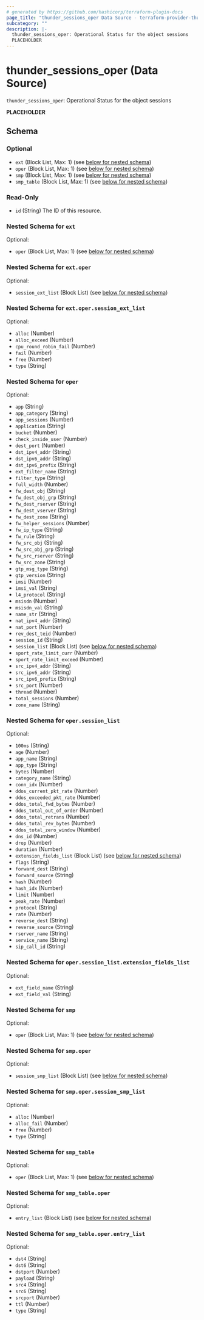 ```yaml
---
# generated by https://github.com/hashicorp/terraform-plugin-docs
page_title: "thunder_sessions_oper Data Source - terraform-provider-thunder"
subcategory: ""
description: |-
  thunder_sessions_oper: Operational Status for the object sessions
  PLACEHOLDER
---
```


# thunder_sessions_oper (Data Source)

`thunder_sessions_oper`: Operational Status for the object sessions

__PLACEHOLDER__



<!-- schema generated by tfplugindocs -->
## Schema

### Optional

- `ext` (Block List, Max: 1) (see [below for nested schema](#nestedblock--ext))
- `oper` (Block List, Max: 1) (see [below for nested schema](#nestedblock--oper))
- `smp` (Block List, Max: 1) (see [below for nested schema](#nestedblock--smp))
- `smp_table` (Block List, Max: 1) (see [below for nested schema](#nestedblock--smp_table))

### Read-Only

- `id` (String) The ID of this resource.

<a id="nestedblock--ext"></a>
### Nested Schema for `ext`

Optional:

- `oper` (Block List, Max: 1) (see [below for nested schema](#nestedblock--ext--oper))

<a id="nestedblock--ext--oper"></a>
### Nested Schema for `ext.oper`

Optional:

- `session_ext_list` (Block List) (see [below for nested schema](#nestedblock--ext--oper--session_ext_list))

<a id="nestedblock--ext--oper--session_ext_list"></a>
### Nested Schema for `ext.oper.session_ext_list`

Optional:

- `alloc` (Number)
- `alloc_exceed` (Number)
- `cpu_round_robin_fail` (Number)
- `fail` (Number)
- `free` (Number)
- `type` (String)




<a id="nestedblock--oper"></a>
### Nested Schema for `oper`

Optional:

- `app` (String)
- `app_category` (String)
- `app_sessions` (Number)
- `application` (String)
- `bucket` (Number)
- `check_inside_user` (Number)
- `dest_port` (Number)
- `dst_ipv4_addr` (String)
- `dst_ipv6_addr` (String)
- `dst_ipv6_prefix` (String)
- `ext_filter_name` (String)
- `filter_type` (String)
- `full_width` (Number)
- `fw_dest_obj` (String)
- `fw_dest_obj_grp` (String)
- `fw_dest_rserver` (String)
- `fw_dest_vserver` (String)
- `fw_dest_zone` (String)
- `fw_helper_sessions` (Number)
- `fw_ip_type` (String)
- `fw_rule` (String)
- `fw_src_obj` (String)
- `fw_src_obj_grp` (String)
- `fw_src_rserver` (String)
- `fw_src_zone` (String)
- `gtp_msg_type` (String)
- `gtp_version` (String)
- `imsi` (Number)
- `imsi_val` (String)
- `l4_protocol` (String)
- `msisdn` (Number)
- `msisdn_val` (String)
- `name_str` (String)
- `nat_ipv4_addr` (String)
- `nat_port` (Number)
- `rev_dest_teid` (Number)
- `session_id` (String)
- `session_list` (Block List) (see [below for nested schema](#nestedblock--oper--session_list))
- `sport_rate_limit_curr` (Number)
- `sport_rate_limit_exceed` (Number)
- `src_ipv4_addr` (String)
- `src_ipv6_addr` (String)
- `src_ipv6_prefix` (String)
- `src_port` (Number)
- `thread` (Number)
- `total_sessions` (Number)
- `zone_name` (String)

<a id="nestedblock--oper--session_list"></a>
### Nested Schema for `oper.session_list`

Optional:

- `100ms` (String)
- `age` (Number)
- `app_name` (String)
- `app_type` (String)
- `bytes` (Number)
- `category_name` (String)
- `conn_idx` (Number)
- `ddos_current_pkt_rate` (Number)
- `ddos_exceeded_pkt_rate` (Number)
- `ddos_total_fwd_bytes` (Number)
- `ddos_total_out_of_order` (Number)
- `ddos_total_retrans` (Number)
- `ddos_total_rev_bytes` (Number)
- `ddos_total_zero_window` (Number)
- `dns_id` (Number)
- `drop` (Number)
- `duration` (Number)
- `extension_fields_list` (Block List) (see [below for nested schema](#nestedblock--oper--session_list--extension_fields_list))
- `flags` (String)
- `forward_dest` (String)
- `forward_source` (String)
- `hash` (Number)
- `hash_idx` (Number)
- `limit` (Number)
- `peak_rate` (Number)
- `protocol` (String)
- `rate` (Number)
- `reverse_dest` (String)
- `reverse_source` (String)
- `rserver_name` (String)
- `service_name` (String)
- `sip_call_id` (String)

<a id="nestedblock--oper--session_list--extension_fields_list"></a>
### Nested Schema for `oper.session_list.extension_fields_list`

Optional:

- `ext_field_name` (String)
- `ext_field_val` (String)




<a id="nestedblock--smp"></a>
### Nested Schema for `smp`

Optional:

- `oper` (Block List, Max: 1) (see [below for nested schema](#nestedblock--smp--oper))

<a id="nestedblock--smp--oper"></a>
### Nested Schema for `smp.oper`

Optional:

- `session_smp_list` (Block List) (see [below for nested schema](#nestedblock--smp--oper--session_smp_list))

<a id="nestedblock--smp--oper--session_smp_list"></a>
### Nested Schema for `smp.oper.session_smp_list`

Optional:

- `alloc` (Number)
- `alloc_fail` (Number)
- `free` (Number)
- `type` (String)




<a id="nestedblock--smp_table"></a>
### Nested Schema for `smp_table`

Optional:

- `oper` (Block List, Max: 1) (see [below for nested schema](#nestedblock--smp_table--oper))

<a id="nestedblock--smp_table--oper"></a>
### Nested Schema for `smp_table.oper`

Optional:

- `entry_list` (Block List) (see [below for nested schema](#nestedblock--smp_table--oper--entry_list))

<a id="nestedblock--smp_table--oper--entry_list"></a>
### Nested Schema for `smp_table.oper.entry_list`

Optional:

- `dst4` (String)
- `dst6` (String)
- `dstport` (Number)
- `payload` (String)
- `src4` (String)
- `src6` (String)
- `srcport` (Number)
- `ttl` (Number)
- `type` (String)


